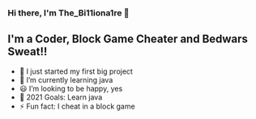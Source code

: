 ### Hi there, I'm The_Bi11iona1re 👋


## I'm a Coder, Block Game Cheater and Bedwars Sweat!!

- 🔭 I just started my first big project
- 🌱 I’m currently learning java 
- 😃  I’m looking to be happy, yes
- 🥅 2021 Goals: Learn java
- ⚡ Fun fact: I cheat in a block game


[website]: nebula.client
[twitter]: https://twitter.com/The_Bi11iona1re
[youtube]: https://www.youtube.com/channel/UC-vHlQw_HVizwNB4KsutmOg
